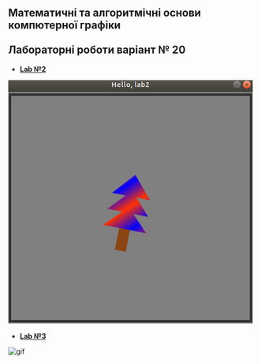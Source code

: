 ## Математичні та алгоритмічні основи компютерної графіки <br><br> Лабораторні роботи **варіант № 20**

- [**Lab №2**](https://github.com/garret1evg/ComputerGraphics_lab2)

![png](https://github.com/garret1evg/ComputerGraphics_lab2/blob/master/img.png)

- [**Lab №3**](https://github.com/garret1evg/ComputerGraphics_labs/tree/master/Lab3)

![gif](https://github.com/Valzavator/MAOKG/blob/master/Lab3/lab3.gif)
